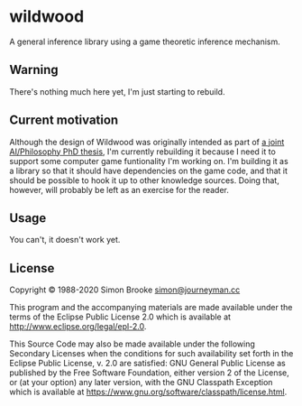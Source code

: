 # wildwood

A general inference library using a game theoretic inference mechanism.

## Warning

There's nothing much here yet, I'm just starting to rebuild.

## Current motivation

Although the design of Wildwood was originally intended as part of [a joint AI/Philosophy PhD thesis](https://simon-brooke.github.io/wildwood/codox/AgainstTruth.html), I'm currently rebuilding it because I need it to support some computer game funtionality I'm working on. I'm building it as a library so that it should have dependencies on the game code, and that it should be possible to hook it up to other knowledge sources. Doing that, however, will probably be left as an exercise for the reader.

## Usage

You can't, it doesn't work yet.

## License

Copyright © 1988-2020 Simon Brooke simon@journeyman.cc

This program and the accompanying materials are made available under the
terms of the Eclipse Public License 2.0 which is available at
http://www.eclipse.org/legal/epl-2.0.

This Source Code may also be made available under the following Secondary
Licenses when the conditions for such availability set forth in the Eclipse
Public License, v. 2.0 are satisfied: GNU General Public License as published by
the Free Software Foundation, either version 2 of the License, or (at your
option) any later version, with the GNU Classpath Exception which is available
at https://www.gnu.org/software/classpath/license.html.


